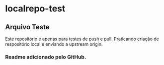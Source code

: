 # localrepo-test

## Arquivo Teste
Este repositório é apenas para testes de push e pull. Praticando criação de respositório local e enviando a upstream origin.

### Readme adicionado pelo GitHub.

